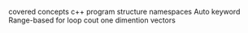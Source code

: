 covered concepts
    c++ program structure
    namespaces
    Auto keyword
    Range-based for loop
    cout
    one dimention vectors
